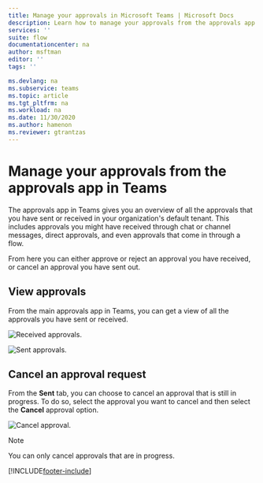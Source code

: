 ```yaml
---
title: Manage your approvals in Microsoft Teams | Microsoft Docs
description: Learn how to manage your approvals from the approvals app in Teams.
services: ''
suite: flow
documentationcenter: na
author: msftman
editor: ''
tags: ''

ms.devlang: na
ms.subservice: teams
ms.topic: article
ms.tgt_pltfrm: na
ms.workload: na
ms.date: 11/30/2020
ms.author: hamenon
ms.reviewer: gtrantzas
---
```


# Manage your approvals from the approvals app in Teams

The approvals app in Teams gives you an overview of all the approvals that you have sent or received in your organization's default tenant. This includes approvals you might have received through chat or channel messages, direct approvals, and even approvals that come in through a flow.

From here you can either approve or reject an approval you have received, or cancel an approval you have sent out.

## View approvals

From the main approvals app in Teams, you can get a view of all the approvals you have sent or received.

![Received approvals.](../media/native-approvals-in-teams/approval-app-received.png)

![Sent approvals.](../media/native-approvals-in-teams/approvals-app-sent.png)

## Cancel an approval request

From the **Sent** tab, you can choose to cancel an approval that is still in progress. To do so, select the approval you want to cancel and then select the **Cancel** approval option.

![Cancel approval.](../media/native-approvals-in-teams/approval-cancel.png)

>[!NOTE]
>You can only cancel approvals that are in progress.

[!INCLUDE[footer-include](../includes/footer-banner.md)]
